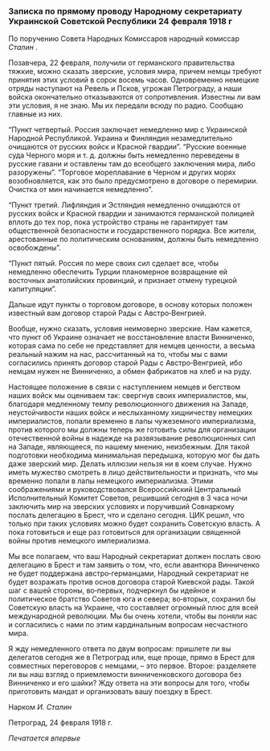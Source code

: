 ### Записка по прямому проводу Народному секретариату Украинской Советской Республики 24 февраля 1918 г

По поручению Совета Народных Комиссаров народный комиссар _Сталин_ .

Позавчера, 22 февраля, получили от германского правительства тяжкие, можно сказать зверские, условия мира, причем немцы требуют принятия этих условий в сорок восемь часов. Одновременно немецкие отряды наступают на Ревель и Псков, угрожая Петрограду, а наши войска окончательно отказываются от сопротивления. Известны ли вам эти условия, я не знаю. Мы их передали всюду по радио. Сообщаю главные из них.

“Пункт четвертый. Россия заключает немедленно мир с Украинской Народной Республикой. Украина и Финляндия незамедлительно очищаются от русских войск и Красной гвардии”. “Русские военные суда Черного моря и т. д. должны быть немедленно переведены в русские гавани и оставлены там до всеобщего заключения мира, либо разоружены”. “Торговое мореплавание в Черном и других морях возобновляется, как это было предусмотрено в договоре о перемирии. Очистка от мин начинается немедленно”.

“Пункт третий. Лифляндия и Эстляндия немедленно очищаются от русских войск и Красной гвардии и занимаются германской полицией вплоть до тех пор, пока устройство страны не гарантирует там общественной безопасности и государственного порядка. Все жители, арестованные по политическим основаниям, должны быть немедленно освобождены”.

“Пункт пятый. Россия по мере своих сил сделает все, чтобы немедленно обеспечить Турции планомерное возвращение ей восточных анатолийских провинций, и признает отмену турецкой капитуляции”.

Дальше идут пункты о торговом договоре, в основу которых положен известный вам договор старой Рады с Австро‑Венгрией.

Вообще, нужно сказать, условия неимоверно зверские. Нам кажется, что пункт об Украине означает не восстановление власти Винниченко, которая сама по себе не представляет для немцев ценности, а весьма реальный нажим на нас, рассчитанный на то, чтобы мы с вами согласились принять договор старой Рады с Австро‑Венгрией, ибо немцам нужен не Винниченко, а обмен фабрикатов на хлеб и на руду.

Настоящее положение в связи с наступлением немцев и бегством наших войск мы оцениваем так: свергнув своих империалистов, мы, благодаря медленному темпу революционного движения на Западе, неустойчивости наших войск и неслыханному хищничеству немецких империалистов, попали временно в лапы чужеземного империализма, против которого мы должны теперь же готовить силы для организации отечественной войны в надежде на развязывание революционных сил на Западе, являющееся, по нашему мнению, неизбежным. Для такой подготовки необходима минимальная передышка, которую мог бы дать даже зверский мир. Делать иллюзии нельзя ни в коем случае. Нужно иметь мужество смотреть в лицо действительности и признать, что мы временно попали в лапы немецкого империализма. Этими соображениями и руководствовался Всероссийский Центральный Исполнительный Комитет Советов, решивший сегодня в 3 часа ночи заключить мир на зверских условиях и поручивший Совнаркому послать делегацию в Брест, что и сделано сегодня. ЦИК решил, что только при таких условиях можно будет сохранить Советскую власть. А пока готовиться и еще раз готовиться для организации священной войны против немецкого империализма.

Мы все полагаем, что ваш Народный секретариат должен послать свою делегацию в Брест и там заявить о том, что, если авантюра Винниченко не будет поддержана австро‑германцами, Народный секретариат не будет возражать против основ договора старой Киевской рады. Такой шаг с вашей стороны, во‑первых, подчеркнул бы идейное и политическое братство Советов юга и севера; во‑вторых, сохранил бы Советскую власть на Украине, что составляет огромный плюс для всей международной революции. Мы бы очень хотели, чтобы вы поняли нас и согласились с нами по этим кардинальным вопросам несчастного мира.

Я жду немедленного ответа по двум вопросам: пришлете ли вы делегатов сегодня же в Петроград или, еще проще, прямо в Брест для совместных переговоров с немцами, – это первое. Второе: разделяете ли вы наш взгляд о приемлемости винниченковского договора без Винниченко и его шайки? Жду ответа на эти вопросы для того, чтобы приготовить мандат и организовать вашу поездку в Брест.

Нарком _И. Сталин_

Петроград, 24 февраля 1918 г.

_Печатается впервые_